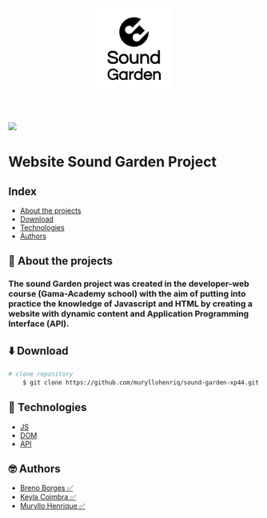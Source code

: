 <h1 align="center">
<img src=img/Sound-logo-black.png width="150px">   
</h1>

<h1>
<img src=img/banner.gif>   
</h1>


# Website Sound Garden Project

## **Index**

- [About the projects](#-About-the-projects)
- [Download](#-Download)
- [Technologies](#-Technologies)
- [Authors](#-Authors)



## **📝 About the projects**

###  The **sound Garden** project was created in the developer-web course (Gama-Academy school) with the aim of putting into practice the knowledge of Javascript and HTML by creating a website with dynamic content and Application Programming Interface (API).


## **⬇️ Download** ##

```bash 
# clone repository
    $ git clone https://github.com/muryllohenriq/sound-garden-xp44.git 
```

## **🚀 Technologies**
- [JS](https://developer.mozilla.org/en-US/docs/Web/javascript)
- [DOM](https://developer.mozilla.org/pt-BR/docs/Web/API/Document_Object_Model)
- [API](https://docs.microsoft.com/en-us/azure/api-management/)

## **🤓 Authors**

- [Breno Borges ✅](https://github.com/brenobsd)
- [Keyla Coimbra ✅](https://github.com/keycoimbra)
- [Muryllo Henrique ✅](https://github.com/muryllohenriq)